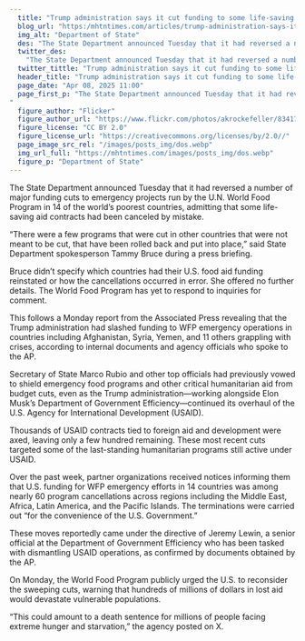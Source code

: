 ```yaml
---
  title: "Trump administration says it cut funding to some life-saving UN food programs by mistake"
  blog_url: "https:/mhtntimes.com/articles/trump-administration-says-it-cut-funding-to-some-life-saving-un-food-programs-by-mistake"
  img_alt: "Department of State"
  des: "The State Department announced Tuesday that it had reversed a number of major funding cuts to emergency projects run by the U.N. World Food Program in 14 of the world’s poorest countries."
  twitter_des:
    "The State Department announced Tuesday that it had reversed a number of major funding cuts to emergency projects run by the U.N. World Food Program in 14 of the world’s poorest countries."
  twitter_tittle: "Trump administration says it cut funding to some life-saving UN food programs by mistake"
  header_title: "Trump administration says it cut funding to some life-saving UN food programs by mistake"
  page_date: "Apr 08, 2025 11:00"
  page_first_p: "The State Department announced Tuesday that it had reversed a number of major funding cuts to emergency projects run by the U.N. World Food Program in 14 of the world’s poorest countries, admitting that some life-saving aid contracts had been canceled by mistake.
"
  figure_author: "Flicker"
  figure_author_url: "https://www.flickr.com/photos/akrockefeller/8341710911"
  figure_license: "CC BY 2.0"
  figure_license_url: "https://creativecommons.org/licenses/by/2.0//"
  page_image_src_rel: "/images/posts_img/dos.webp"
  img_url_full: "https://mhtntimes.com/images/posts_img/dos.webp"
  figure_p: "Department of State"
---
```


The State Department announced Tuesday that it had reversed a number of major funding cuts to emergency projects run by the U.N. World Food Program in 14 of the world’s poorest countries, admitting that some life-saving aid contracts had been canceled by mistake.

“There were a few programs that were cut in other countries that were not meant to be cut, that have been rolled back and put into place,” said State Department spokesperson Tammy Bruce during a press briefing.

Bruce didn’t specify which countries had their U.S. food aid funding reinstated or how the cancellations occurred in error. She offered no further details. The World Food Program has yet to respond to inquiries for comment.

This follows a Monday report from the Associated Press revealing that the Trump administration had slashed funding to WFP emergency operations in countries including Afghanistan, Syria, Yemen, and 11 others grappling with crises, according to internal documents and agency officials who spoke to the AP.

Secretary of State Marco Rubio and other top officials had previously vowed to shield emergency food programs and other critical humanitarian aid from budget cuts, even as the Trump administration—working alongside Elon Musk’s Department of Government Efficiency—continued its overhaul of the U.S. Agency for International Development (USAID).

Thousands of USAID contracts tied to foreign aid and development were axed, leaving only a few hundred remaining. These most recent cuts targeted some of the last-standing humanitarian programs still active under USAID.

Over the past week, partner organizations received notices informing them that U.S. funding for WFP emergency efforts in 14 countries was among nearly 60 program cancellations across regions including the Middle East, Africa, Latin America, and the Pacific Islands. The terminations were carried out “for the convenience of the U.S. Government.”

These moves reportedly came under the directive of Jeremy Lewin, a senior official at the Department of Government Efficiency who has been tasked with dismantling USAID operations, as confirmed by documents obtained by the AP.

On Monday, the World Food Program publicly urged the U.S. to reconsider the sweeping cuts, warning that hundreds of millions of dollars in lost aid would devastate vulnerable populations.

“This could amount to a death sentence for millions of people facing extreme hunger and starvation,” the agency posted on X.

